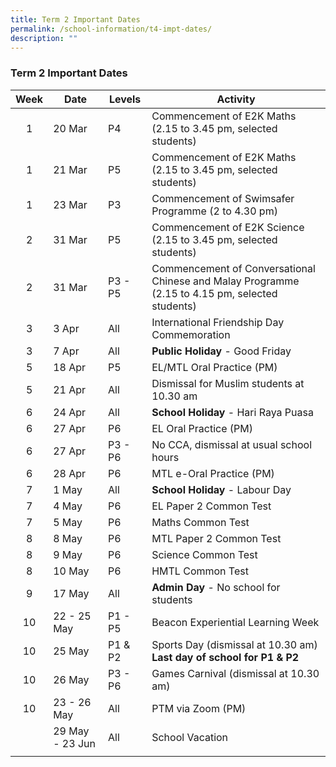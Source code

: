 ```yaml
---
title: Term 2 Important Dates
permalink: /school-information/t4-impt-dates/
description: ""
---
```

### Term 2 Important Dates

| Week | Date | Levels | Activity |
|:---:| -------- | --- | --- |
| 1 | 20 Mar | P4 | Commencement of E2K Maths<br>(2.15 to 3.45 pm, selected students) |
| 1 | 21 Mar | P5 | Commencement of E2K Maths<br>(2.15 to 3.45 pm, selected students) |
| 1 |  23 Mar | P3 | Commencement of Swimsafer Programme (2 to 4.30 pm) |
| 2 | 31 Mar | P5  | Commencement of E2K Science<br>(2.15 to 3.45 pm, selected students) |
| 2 | 31 Mar | P3 - P5 | Commencement of Conversational Chinese and Malay Programme<br>(2.15 to 4.15 pm, selected students) |
| 3 | 3 Apr | All | International Friendship Day Commemoration |
| 3 | 7 Apr | All | **Public Holiday** - Good Friday |
| 5 | 18 Apr | P5 | EL/MTL Oral Practice (PM) |
| 5 | 21 Apr | All | Dismissal for Muslim students at 10.30 am |
| 6 | 24 Apr| All | **School Holiday** - Hari Raya Puasa |
| 6 | 27 Apr | P6 | EL Oral Practice (PM) |
| 6 | 27 Apr | P3 - P6 | No CCA, dismissal at usual school hours |
| 6 | 28 Apr | P6 | MTL e-Oral Practice (PM) |
| 7 | 1 May| All | **School Holiday** - Labour Day |
| 7 | 4 May | P6 | EL Paper 2 Common Test |
| 7 | 5 May | P6 | Maths Common Test |
| 8 | 8 May | P6 | MTL Paper 2 Common Test |
| 8 | 9 May | P6 | Science Common Test |
| 8 | 10 May | P6 | HMTL Common Test |
| 9 | 17 May | All | **Admin Day** - No school for students |
| 10 | 22 - 25 May | P1 - P5 | Beacon Experiential Learning Week |
| 10 | 25 May | P1 &amp; P2 | Sports Day (dismissal at 10.30 am)<br>**Last day of school for P1 &amp; P2** |
| 10 | 26 May | P3 - P6 | Games Carnival (dismissal at 10.30 am) |
| 10 | 23 - 26 May | All | PTM via Zoom (PM) |
|  | 29 May - 23 Jun | All | School Vacation |
|  |  |  |  |